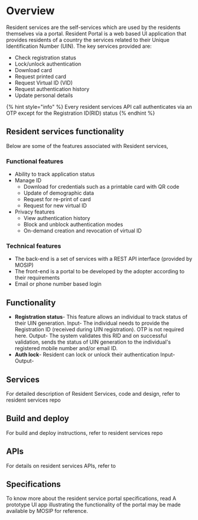 # Overview

Resident services are the self-services which are used by the residents themselves via a portal. Resident Portal is a web based UI application that provides residents of a country the services related to their Unique Identification Number (UIN).
The key services provided are:
* Check registration status
* Lock/unlock authentication 
* Download card 
* Request printed card
* Request Virtual ID (VID)
* Request authentication history
* Update personal details

{% hint style="info" %}
Every resident services API call authenticates via an OTP except for the Registration ID(RID) status
{% endhint %}

## Resident services functionality
Below are some of the features associated with Resident services,

### Functional features
* Ability to track application status
* Manage ID
    * Download for credentials such as a printable card with QR code
    * Update of demographic data
    * Request for re-print of card
    * Request for new virtual ID
* Privacy features
    * View authentication history
    * Block and unblock authentication modes
    * On-demand creation and revocation of virtual ID

### Technical features
* The back-end is a set of services with a REST API interface (provided by MOSIP)
* The front-end is a portal to be developed by the adopter according to their requirements
* Email or phone number based login

## Functionality
* **Registration status**- This feature allows an individual to track status of their UIN generation.
Input- The individual needs to provide the Registration ID (received during UIN registration). OTP is not required here.
Output- The system validates this RID and on successful validation, sends the status of UIN generation to the individual's registered mobile number and/or email ID.
* **Auth lock**- Resident can lock or unlock their authentication
Input- 
Output-
## Services
For detailed description of Resident Services, code and design, refer to resident services repo

## Build and deploy
For build and deploy instructions, refer to resident services repo

## APIs
For details on resident services APIs, refer to

## Specifications
To know more about the resident service portal specifications, read 
A prototype UI app illustrating the functionality of the portal may be made available by MOSIP for reference. 
